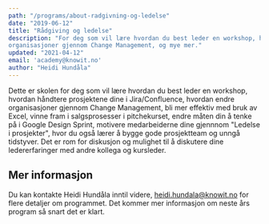 ```yaml
---
path: "/programs/about-radgivning-og-ledelse"
date: "2019-06-12"
title: "Rådgiving og ledelse"
description: "For deg som vil lære hvordan du best leder en workshop, hvordan endre
organisasjoner gjennom Change Management, og mye mer."
updated: "2021-04-12"
email: 'academy@knowit.no'
author: "Heidi Hundåla"
---
```


Dette er skolen for deg som vil lære hvordan du best leder en workshop,
hvordan håndtere prosjektene dine i Jira/Confluence, hvordan endre
organisasjoner gjennom Change Management, bli mer effektiv med bruk av Excel,
vinne fram i salgsprosesser i pitchekurset, endre måten din å tenke på i
Google Design Sprint, motivere medarbeiderne dine gjennnom "Ledelse i
prosjekter", hvor du også lærer å bygge gode prosjektteam og unngå tidstyver.
Det er rom for diskusjon og mulighet til å diskutere dine ledererfaringer med
andre kollega og kursleder.

## Mer informasjon

Du kan kontakte Heidi Hundåla inntil videre,
<a href="mailto:heidi.hundala@knowit.no">heidi.hundala@knowit.no</a> for flere
detaljer om programmet. Det kommer mer informasjon om neste års program så
snart det er klart.
